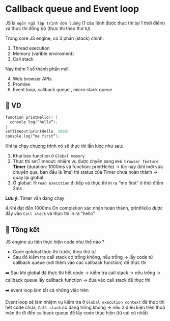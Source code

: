 # Callback queue and Event loop

JS là `ngôn ngữ lập trình đơn luồng` (1 câu lệnh được thực thi tại 1 thời điểm) và thực thi đồng bộ (thực thi theo thứ tự)

Trong core JS engine, có 3 phần (stack) chính:

1. Thread execution
2. Memory (varible enviroment)
3. Call stack

Nay thêm 1 số thành phần mới 

4. Web browser APIs
5. Promise 
6. Event loop, callback queue , micro stack queue

## 🎃 VD
```swift
function printHello() {
  console.log(“hello”);
}
setTimeout(printHello, 1000)
console.log(“me first”);
```
Khi ta chạy chương trình nó sẽ thực thi lần lược như sau:

1. Khai báo function ở `Global memory`
2. Thực thi setTimeout: nhiệm vụ được chyển sang `Web browser feature`: **Timer** (duration: 1000ms và function:  printHello) -> lúc này (khi mới vừa chuyển qua, ban đầu là 1ms) thì status của Timer chưa hoàn thành -> quay lại global 
3. Ở global: `Thread execution` đi tiếp và thực thi in ra “me first” ở thời điểm 2ms

**Lưu ý:** Timer vẫn đang chạy 

4.Khi đạt đến 1000ms On completion xác nhận hoàn thành, printHello được đẩy vào `Call stack` và thực thi in ra “hello”

## 🎉 Tổng kết 

JS engine ưu tiên thực hiện code như thế nào ?

- Code golobal thực thi trước, theo thứ tự 
- Sau đó kiểm tra call stack có trống không, nếu trống -> lấy code từ callback queue (nơi thêm vào các callback function) để thực thi
  
➡️ Sau khi global đã thực thi hết code -> kiểm tra call stack -> nếu trống -> callback queue lấy callback function -> đưa vào call stack để thực thi 

➡️ event loop làm tất cả những việc trên 

Event loop sẽ làm nhiệm vụ kiểm tra ở `Global execution context` đã thực thi hết code chưa, `Call stack` có đang trống không -> nếu 2 điều kiện trên thoả mãn thì đi đến callback queue để lấy code thực hiện (từ cái cũ nhất) 
